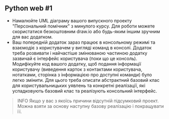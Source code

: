 ## Python web #1

- Намалюйте UML діаграму вашого випускного проекту "Персональний помічник" з минулого курсу. Для роботи можете скористатися безкоштовним draw.io або будь-яким іншим зручним для вас додатком.
- Ваш попередній додаток зараз працює в консольному режимі та взаємодіє з користувачем у вигляді команд в консолі. Додаток треба розвивати і найчастіше змінюваною частиною додатку зазвичай є інтерфейс користувача (поки що це консоль). Модифікуйте код вашого додатку, щоб подання інформації користувачу (виведення карток з контактами користувача, нотатками, сторінка з інформацією про доступні команди) було легко змінити. Для цього треба описати абстрактний базовий клас для користувальницьких уявлень та конкретні реалізації, які успадковують базовий клас та реалізують консольний інтерфейс.

>INFO
>Якщо у вас з якоїсь причини відсутній підсумковий проект. Можна взяти за основу наступну базову реалізацію і покращувати її.
